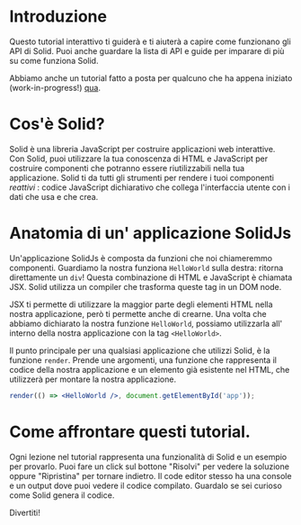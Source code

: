 # Introduzione

Questo tutorial interattivo ti guiderà e ti aiuterà a capire come funzionano gli API di Solid. Puoi anche guardare la lista di API e guide per imparare di più su come funziona Solid.

Abbiamo anche un tutorial fatto a posta per qualcuno che ha appena iniziato (work-in-progress!)
[qua](https://docs.solidjs.com/guides/getting-started-with-solid/welcome).

# Cos'è Solid?

Solid è una libreria JavaScript per costruire applicazioni web interattive.
Con Solid, puoi utilizzare la tua conoscenza di HTML e JavaScript per costruire componenti che potranno essere riutilizzabili nella tua applicazione.
Solid ti da tutti gli strumenti per rendere i tuoi componenti _reattivi_ : codice JavaScript dichiarativo che collega l'interfaccia utente con i dati che usa e che crea.

# Anatomia di un' applicazione SolidJs

Un'applicazione SolidJs è composta da funzioni che noi chiameremmo componenti. Guardiamo la nostra funziona `HelloWorld` sulla destra: ritorna direttamente un `div`! Questa combinazione di HTML e JavaScript è chiamata JSX. Solid utilizza un compiler che trasforma queste tag in un DOM node.

JSX ti permette di utilizzare la maggior parte degli elementi HTML nella nostra applicazione, però ti permette anche di crearne. Una volta che abbiamo dichiarato la nostra funzione `HelloWorld`, possiamo utilizzarla all' interno della nostra applicazione con la tag `<HelloWorld>`.

Il punto principale per una qualsiasi applicazione che utilizzi Solid, è la funzione `render`.
Prende une argomenti, una funzione che rappresenta il codice della nostra applicazione e un elemento già esistente nel HTML, che utilizzerà per montare la nostra applicazione.

```jsx
render(() => <HelloWorld />, document.getElementById('app'));
```

# Come affrontare questi tutorial.

Ogni lezione nel tutorial rappresenta una funzionalità di Solid e un esempio per provarlo.
Puoi fare un click sul bottone "Risolvi" per vedere la soluzione oppure "Ripristina" per tornare indietro. Il code editor stesso ha una console e un output dove puoi vedere il codice compilato.
Guardalo se sei curioso come Solid genera il codice.

Divertiti!
